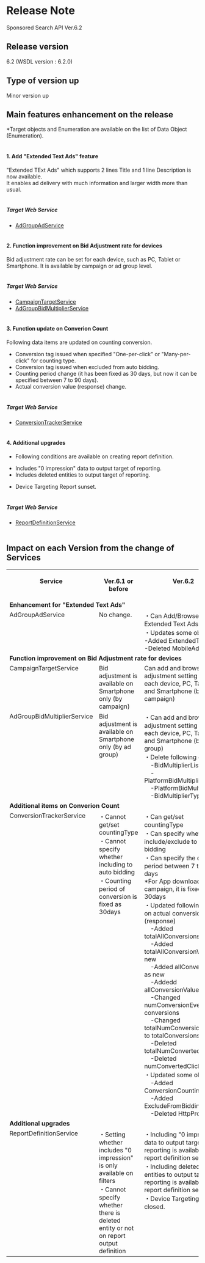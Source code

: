 # Release Note
Sponsored Search API Ver.6.2<br>

## Release version
6.2 (WSDL version : 6.2.0)

## Type of version up
Minor version up  

## Main features enhancement on the release
*Target objects and Enumeration are available on the list of Data Object (Enumeration).
<br><br>

#### 1. Add "Extended Text Ads" feature
"Extended TExt Ads" which supports 2 lines Title and 1 line Description is now available.<br>
It enables ad delivery with much information and larger width more than usual.<br><br>

##### Target Web Service 
 * [AdGroupAdService](/docs/en/api_reference/services/AdGroupAdService.md)
<br><br>

#### 2.	Function improvement on Bid Adjustment rate for devices
Bid adjustment rate can be set for each device, such as PC, Tablet or Smartphone. It is available by campaign or ad group level.<br><br>

##### Target Web Service 
 * [CampaignTargetService](/docs/en/api_reference/services/CampaignTargetService.md)
 * [AdGroupBidMultiplierService](/docs/en/api_reference/services/AdGroupBidMultiplierService.md)
<br><br>

#### 3.	Function update on Converion Count
Following data items are updated on counting conversion.
* Conversion tag issued when specified "One-per-click" or "Many-per-click" for counting type.
* Conversion tag issued when excluded from auto bidding.
* Counting period change (it has been fixed as 30 days, but now it can be specified between 7 to 90 days).
* Actual conversion value (response) change.
<br><br>

##### Target Web Service 
 * [ConversionTrackerService](/docs/en/api_reference/services/ConversionTrackerService.md)
<br><br>

#### 4. Additional upgrades
* Following conditions are available on creating report definition.<br>
 - Includes "0 impression" data to output target of reporting.<br>
 - Includes deleted entities to output target of reporting.<br>
 
* Device Targeting Report sunset.
<br><br>

##### Target Web Service
 * [ReportDefinitionService](/docs/ja/api_reference/services/ReportDefinitionService.md)
<br><br>


## Impact on each Version from the change of Services
<table class="standard">
 <tbody>
<tr>
<th valign="top">
  <p>Service</p>
</th>
<th valign="top">
  <p>Ver.6.1 or before</p>
</th>
<th valign="top">
  <p>Ver.6.2</p>
</th>
</tr>
<tr>
  <td colspan="3"><b>Enhancement for "Extended Text Ads"</b></td>
</tr>
<tr>
 <td valign="top">AdGroupAdService</td><td valign="top">No change.</td><td valign="top">
・Can Add/Browse Extended Text Ads<br>
・Updates some objects<br>
-Added ExtendedTextAd<br>
-Deleted MobileAd
</td>
</tr>
<tr>
  <td colspan="3"><b>Function improvement on Bid Adjustment rate for devices</b></td>
</tr>
<tr>
 <td valign="top">CampaignTargetService</td><td valign="top">Bid adjustment is available on Smartphone only (by campaign) </td>
 <td valign="top">Can add and browse Bid adjustment setting for each device, PC, Tablet and Smartphone (by campaign)</td>
</tr>
<tr>
 <td valign="top">AdGroupBidMultiplierService</td><td valign="top">Bid adjustment is available on Smartphone only (by ad group)</td>
 <td valign="top">
・Can add and browse Bid adjustment setting for each device, PC, Tablet and Smartphone (by ad group)<br>
・Delete following objects<br>
　-BidMultiplierList<br>
　-PlatformBidMultiplierList<br>
　-PlatformBidMultiplier<br>
　-BidMultiplierType<br>
</td>
</tr>

<tr>
  <td colspan="3"><b>Additional items on Converion Count</b></td>
</tr>
<tr>
 <td valign="top">ConversionTrackerService</td>
 <td valign="top">
 ・Cannot get/set countingType<br>
 ・Cannot specify whether including to auto bidding<br>
 ・Counting period of conversion is fixed as 30days
</td>
<td valign="top">
・Can get/set countingType<br>
・Can specify whether include/exclude to auto bidding<br>
・Can specify the counting period between 7 to 90 days<br>
  *For App download campaign, it is fixed as 30days<br>
・Updated following items on actual conversion value (response)<br>
　-Added totalAllConversions as new<br>
　-Added totalAllConversionValue as new<br>
　-Added allConversions as new<br>
　-Addedd allConversionValue as new<br>
　-Changed numConversionEvents to conversions<br>
　-Changed totalNumConversionEvents to totalConversions<br>
　-Deleted totalNumConvertedClicks<br>
　-Deleted numConvertedClicks<br>
・Updated some objects<br>
　-Added ConversionCountingType<br>
　-Added ExcludeFromBidding<br>
　-Deleted HttpProtocol
</td>
</tr>
<tr>
  <td colspan="3"><b>Additional upgrades</b></td>
</tr>
<tr>
 <td valign="top">ReportDefinitionService</td>
 <td valign="top">
 ・Setting whether includes "0 impression" is only available on filters<br>
 ・Cannot specify whether there is deleted entity or not on report output definition
</td>
<td valign="top">
・Including "0 impression" data to output target of reporting is available on report definition setting<br>
・Including deleted entities to output target of reporting is available on report definition setting<br>
・Device Targeting report closed.
</td>
</tr>
</table>
